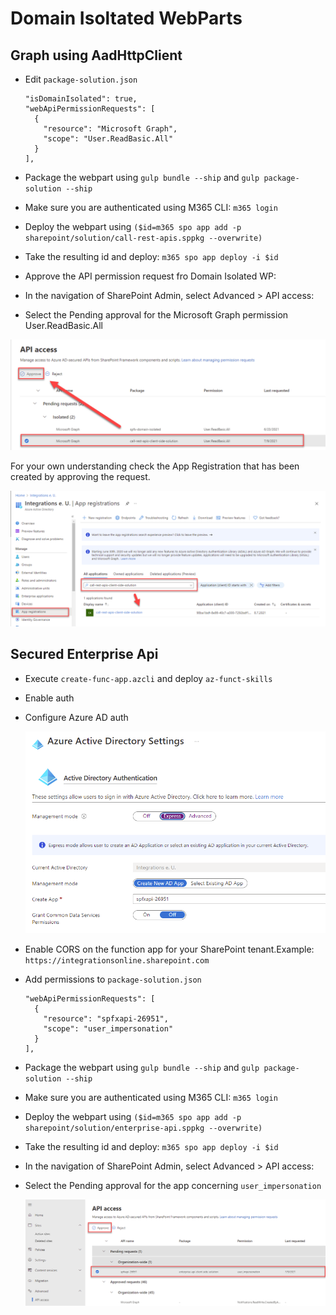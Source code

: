 # Domain Isoltated WebParts

## Graph using AadHttpClient

- Edit `package-solution.json`

    ```
    "isDomainIsolated": true,
    "webApiPermissionRequests": [
      {
        "resource": "Microsoft Graph",
        "scope": "User.ReadBasic.All"
      }
    ],
    ```

-   Package the webpart using `gulp bundle --ship` and `gulp package-solution --ship`
-   Make sure you are authenticated using M365 CLI: `m365 login`
-   Deploy the webpart using `($id=m365 spo app add -p sharepoint/solution/call-rest-apis.sppkg --overwrite)`
-   Take the resulting id and deploy: `m365 spo app deploy -i $id`

- Approve the API permission request fro Domain Isolated WP:

- In the navigation of SharePoint Admin, select Advanced > API access:

- Select the Pending approval for the Microsoft Graph permission User.ReadBasic.All

![sharepoint-admin-portal-02](_images/sharepoint-admin-portal-02.png)

For your own understanding check the App Registration that has been created by approving the request.

![azure-app-reg](_images/azure-app-reg.png)

## Secured Enterprise Api

- Execute `create-func-app.azcli` and deploy `az-funct-skills`
- Enable auth
- Configure Azure AD auth

  ![azure-ad-auth](_images/azure-ad-auth.png)

- Enable CORS on the function app for your SharePoint tenant.Example: `https://integrationsonline.sharepoint.com`

- Add permissions to `package-solution.json`

  ```
  "webApiPermissionRequests": [
    {
      "resource": "spfxapi-26951",
      "scope": "user_impersonation"
    }
  ],
  ```

-   Package the webpart using `gulp bundle --ship` and `gulp package-solution --ship`
-   Make sure you are authenticated using M365 CLI: `m365 login`
-   Deploy the webpart using `($id=m365 spo app add -p sharepoint/solution/enterprise-api.sppkg --overwrite)`
-   Take the resulting id and deploy: `m365 spo app deploy -i $id`  
-   In the navigation of SharePoint Admin, select Advanced > API access:

-   Select the Pending approval for the app concerning `user_impersonation`

    ![sharepoint-admin-portal-enterprise-app](_images/sharepoint-admin-portal-enterprise-app.png)